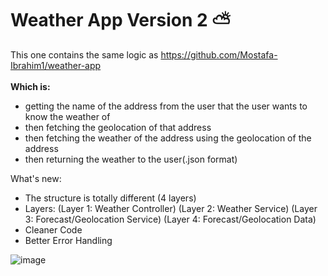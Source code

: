 # Weather App Version 2 ⛅
This one contains the same logic as 
https://github.com/Mostafa-Ibrahim1/weather-app<br><br>
**Which is:**
* getting the name of the address from the user that the user wants to know the weather of
* then fetching the geolocation of that address
* then fetching the weather of the address using the geolocation of the address
* then returning the weather to the user(.json format)<br>

What's new:
- The structure is totally different (4 layers)
- Layers: (Layer 1: Weather Controller) (Layer 2: Weather Service) (Layer 3: Forecast/Geolocation Service) (Layer 4: Forecast/Geolocation Data)
- Cleaner Code 
- Better Error Handling
 
![image](https://user-images.githubusercontent.com/78238174/133647080-c7ae6624-5c09-4e11-8c93-813f2cafa02a.png)
